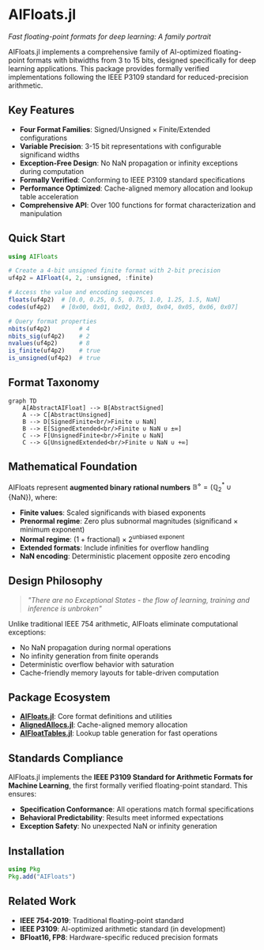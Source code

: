 # AIFloats.jl

*Fast floating-point formats for deep learning: A family portrait*

AIFloats.jl implements a comprehensive family of AI-optimized floating-point formats with bitwidths from 3 to 15 bits, designed specifically for deep learning applications. This package provides formally verified implementations following the IEEE P3109 standard for reduced-precision arithmetic.

## Key Features

- **Four Format Families**: Signed/Unsigned × Finite/Extended configurations
- **Variable Precision**: 3-15 bit representations with configurable significand widths
- **Exception-Free Design**: No NaN propagation or infinity exceptions during computation
- **Formally Verified**: Conforming to IEEE P3109 standard specifications
- **Performance Optimized**: Cache-aligned memory allocation and lookup table acceleration
- **Comprehensive API**: Over 100 functions for format characterization and manipulation

## Quick Start

```julia
using AIFloats

# Create a 4-bit unsigned finite format with 2-bit precision
uf4p2 = AIFloat(4, 2, :unsigned, :finite)

# Access the value and encoding sequences
floats(uf4p2)  # [0.0, 0.25, 0.5, 0.75, 1.0, 1.25, 1.5, NaN]
codes(uf4p2)   # [0x00, 0x01, 0x02, 0x03, 0x04, 0x05, 0x06, 0x07]

# Query format properties
nbits(uf4p2)        # 4
nbits_sig(uf4p2)    # 2
nvalues(uf4p2)      # 8
is_finite(uf4p2)    # true
is_unsigned(uf4p2)  # true
```

## Format Taxonomy

```mermaid
graph TD
    A[AbstractAIFloat] --> B[AbstractSigned]
    A --> C[AbstractUnsigned]
    B --> D[SignedFinite<br/>Finite ∪ NaN]
    B --> E[SignedExtended<br/>Finite ∪ NaN ∪ ±∞]
    C --> F[UnsignedFinite<br/>Finite ∪ NaN]
    C --> G[UnsignedExtended<br/>Finite ∪ NaN ∪ +∞]
```

## Mathematical Foundation

AIFloats represent **augmented binary rational numbers** $\mathbb{B}^\diamond = (\mathbb{Q}_2^* \cup \{\text{NaN}\})$, where:

- **Finite values**: Scaled significands with biased exponents
- **Prenormal regime**: Zero plus subnormal magnitudes (significand × minimum exponent)
- **Normal regime**: $(1 + \text{fractional}) \times 2^{\text{unbiased exponent}}$
- **Extended formats**: Include infinities for overflow handling
- **NaN encoding**: Deterministic placement opposite zero encoding

## Design Philosophy

> *"There are no Exceptional States - the flow of learning, training and inference is unbroken"*

Unlike traditional IEEE 754 arithmetic, AIFloats eliminate computational exceptions:
- No NaN propagation during normal operations
- No infinity generation from finite operands
- Deterministic overflow behavior with saturation
- Cache-friendly memory layouts for table-driven computation

## Package Ecosystem

- **[AIFloats.jl](https://github.com/JeffreySarnoff/AIFloats.jl)**: Core format definitions and utilities
- **[AlignedAllocs.jl](https://github.com/JeffreySarnoff/AlignedAllocs.jl)**: Cache-aligned memory allocation
- **[AIFloatTables.jl](https://github.com/JeffreySarnoff/AIFloatTables.jl)**: Lookup table generation for fast operations

## Standards Compliance

AIFloats.jl implements the **IEEE P3109 Standard for Arithmetic Formats for Machine Learning**, the first formally verified floating-point standard. This ensures:

- **Specification Conformance**: All operations match formal specifications
- **Behavioral Predictability**: Results meet informed expectations
- **Exception Safety**: No unexpected NaN or infinity generation

## Installation

```julia
using Pkg
Pkg.add("AIFloats")
```

## Related Work

- **IEEE 754-2019**: Traditional floating-point standard
- **IEEE P3109**: AI-optimized arithmetic standard (in development)
- **BFloat16, FP8**: Hardware-specific reduced precision formats
